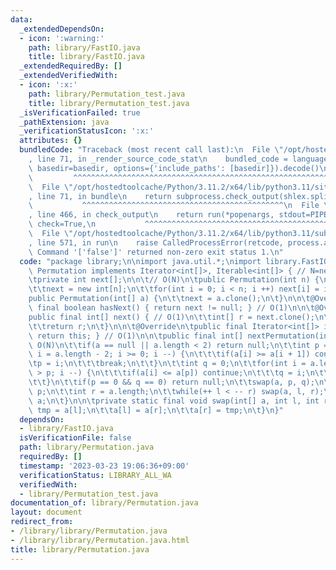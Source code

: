 ```yaml
---
data:
  _extendedDependsOn:
  - icon: ':warning:'
    path: library/FastIO.java
    title: library/FastIO.java
  _extendedRequiredBy: []
  _extendedVerifiedWith:
  - icon: ':x:'
    path: library/Permutation_test.java
    title: library/Permutation_test.java
  _isVerificationFailed: true
  _pathExtension: java
  _verificationStatusIcon: ':x:'
  attributes: {}
  bundledCode: "Traceback (most recent call last):\n  File \"/opt/hostedtoolcache/Python/3.11.2/x64/lib/python3.11/site-packages/onlinejudge_verify/documentation/build.py\"\
    , line 71, in _render_source_code_stat\n    bundled_code = language.bundle(stat.path,\
    \ basedir=basedir, options={'include_paths': [basedir]}).decode()\n          \
    \         ^^^^^^^^^^^^^^^^^^^^^^^^^^^^^^^^^^^^^^^^^^^^^^^^^^^^^^^^^^^^^^^^^^^^^^^^^^^^^^^^^\n\
    \  File \"/opt/hostedtoolcache/Python/3.11.2/x64/lib/python3.11/site-packages/onlinejudge_verify/languages/user_defined.py\"\
    , line 71, in bundle\n    return subprocess.check_output(shlex.split(command))\n\
    \           ^^^^^^^^^^^^^^^^^^^^^^^^^^^^^^^^^^^^^^^^^^^^^\n  File \"/opt/hostedtoolcache/Python/3.11.2/x64/lib/python3.11/subprocess.py\"\
    , line 466, in check_output\n    return run(*popenargs, stdout=PIPE, timeout=timeout,\
    \ check=True,\n           ^^^^^^^^^^^^^^^^^^^^^^^^^^^^^^^^^^^^^^^^^^^^^^^^^^^^^^^^^\n\
    \  File \"/opt/hostedtoolcache/Python/3.11.2/x64/lib/python3.11/subprocess.py\"\
    , line 571, in run\n    raise CalledProcessError(retcode, process.args,\nsubprocess.CalledProcessError:\
    \ Command '['false']' returned non-zero exit status 1.\n"
  code: "package library;\n\nimport java.util.*;\nimport library.FastIO;\n\nclass\
    \ Permutation implements Iterator<int[]>, Iterable<int[]> { // N=next.length\n\
    \tprivate int next[];\n\n\t// O(N)\n\tpublic Permutation(int n) {\n\t\tFastIO.nonNegativeCheck(n);\n\
    \t\tnext = new int[n];\n\t\tfor(int i = 0; i < n; i ++) next[i] = i;\n\t}\n\t\
    public Permutation(int[] a) {\n\t\tnext = a.clone();\n\t}\n\n\t@Override\n\tpublic\
    \ final boolean hasNext() { return next != null; } // O(1)\n\n\t@Override\n\t\
    public final int[] next() { // O(1)\n\t\tint[] r = next.clone();\n\t\tnext = nextPermutation(next);\n\
    \t\treturn r;\n\t}\n\n\t@Override\n\tpublic final Iterator<int[]> iterator() {\
    \ return this; } // O(1)\n\n\tpublic final int[] nextPermutation(int[] a) { //\
    \ O(N)\n\t\tif(a == null || a.length < 2) return null;\n\t\tint p = 0;\n\t\tfor(int\
    \ i = a.length - 2; i >= 0; i --) {\n\t\t\tif(a[i] >= a[i + 1]) continue;\n\t\t\
    \tp = i;\n\t\t\tbreak;\n\t\t}\n\t\tint q = 0;\n\t\tfor(int i = a.length - 1; i\
    \ > p; i --) {\n\t\t\tif(a[i] <= a[p]) continue;\n\t\t\tq = i;\n\t\t\tbreak;\n\
    \t\t}\n\t\tif(p == 0 && q == 0) return null;\n\t\tswap(a, p, q);\n\t\tint l =\
    \ p;\n\t\tint r = a.length;\n\t\twhile(++ l < -- r) swap(a, l, r);\n\t\treturn\
    \ a;\n\t}\n\n\tprivate static final void swap(int[] a, int l, int r) {\n\t\tint\
    \ tmp = a[l];\n\t\ta[l] = a[r];\n\t\ta[r] = tmp;\n\t}\n}"
  dependsOn:
  - library/FastIO.java
  isVerificationFile: false
  path: library/Permutation.java
  requiredBy: []
  timestamp: '2023-03-23 19:06:36+09:00'
  verificationStatus: LIBRARY_ALL_WA
  verifiedWith:
  - library/Permutation_test.java
documentation_of: library/Permutation.java
layout: document
redirect_from:
- /library/library/Permutation.java
- /library/library/Permutation.java.html
title: library/Permutation.java
---
```

